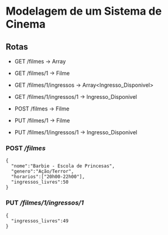# Modelagem de um Sistema de Cinema

## Rotas

- GET /filmes               -> Array<Filme>
- GET /filmes/1             -> Filme
- GET /filmes/1/ingressos   -> Array<Ingresso_Disponivel>
- GET /filmes/1/ingressos/1 -> Ingresso_Disponivel

- POST /filmes               -> Filme
- PUT /filmes/1              -> Filme

- PUT /filmes/1/ingressos/1  -> Ingresso_Disponivel

### **POST** */filmes*

```
{
  "nome":"Barbie - Escola de Princesas",
  "genero":"Ação/Terror",
  "horarios":["20h00-22h00"],
  "ingressos_livres":50
}
```

### **PUT** */filmes/1/ingressos/1*

```
{
  "ingressos_livres":49
}
```
